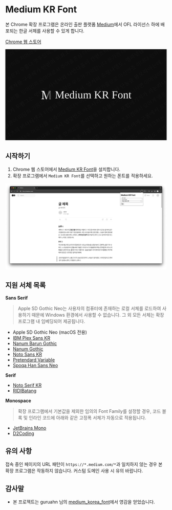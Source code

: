 # Medium KR Font

본 Chrome 확장 프로그램은 온라인 출판 플랫폼 [Medium](https://medium.com)에서 OFL 라이선스 하에 배포되는 한글 서체를 사용할 수 있게 합니다.

[Chrome 웹 스토어](https://chromewebstore.google.com/detail/medium-kr-font/lkbbjppklcnjoigfnlhmnommkjkbjdgf)

![Medium KR Font](./docs/hero.png)

## 시작하기

1. Chrome 웹 스토어에서 [Medium KR Font](https://chromewebstore.google.com/detail/medium-kr-font/lkbbjppklcnjoigfnlhmnommkjkbjdgf)을 설치합니다.
2. 확장 프로그램에서 `Medium KR Font`를 선택하고 원하는 폰트를 적용하세요.

![Medium 스토리 캡처](./docs/capture.png)

## 지원 서체 목록

**Sans Serif**

> Apple SD Gothic Neo는 사용자의 컴퓨터에 존재하는 로컬 서체를 로드하여 사용하기 때문에 Windows 환경에서 사용할 수 없습니다. 그 외 모든 서체는 확장 프로그램 내 임베딩되어 제공됩니다.

- Apple SD Gothic Neo (macOS 전용)
- [IBM Plex Sans KR](https://www.ibm.com/plex/)
- [Nanum Barun Gothic](https://hangeul.naver.com/font/)
- [Nanum Gothic](https://hangeul.naver.com/font/)
- [Noto Sans KR](https://fonts.google.com/noto/)
- [Pretendard Variable](https://cactus.tistory.com/306/)
- [Spoqa Han Sans Neo](https://spoqa.github.io/spoqa-han-sans/)

**Serif**

- [Noto Serif KR](https://fonts.google.com/noto/)
- [RIDIBatang](https://ridicorp.com/ridibatang/)

**Monospace**

> 확장 프로그램에서 기본값을 제외한 임의의 Font Family를 설정할 경우, 코드 블록 및 인라인 코드에 아래와 같은 고정폭 서체가 자동으로 적용됩니다.

- [JetBrains Mono](https://www.jetbrains.com/lp/mono/)
- [D2Coding](https://github.com/naver/d2codingfont/)

## 유의 사항

접속 중인 페이지의 URL 패턴이 `https://*.medium.com/*`과 일치하지 않는 경우 본 확장 프로그램은 작동하지 않습니다. 커스텀 도메인 사용 시 유의 바랍니다.

## 감사말

- 본 프로젝트는 guruahn 님의 [medium_korea_font](https://github.com/guruahn/medium_korea_font)에서 영감을 얻었습니다.
